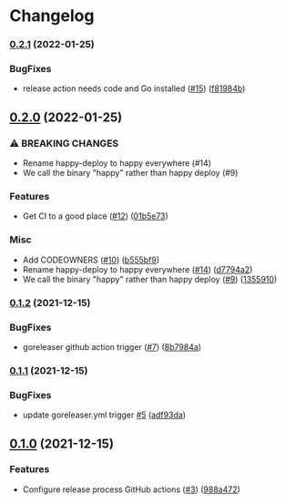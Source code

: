 # Changelog

### [0.2.1](https://github.com/chanzuckerberg/happy/compare/v0.2.0...v0.2.1) (2022-01-25)


### BugFixes

* release action needs code and Go installed ([#15](https://github.com/chanzuckerberg/happy/issues/15)) ([f81984b](https://github.com/chanzuckerberg/happy/commit/f81984b6b74cda602791964905e6cdbcbe3d66cf))

## [0.2.0](https://github.com/chanzuckerberg/happy/compare/v0.1.2...v0.2.0) (2022-01-25)


### ⚠ BREAKING CHANGES

* Rename happy-deploy to happy everywhere (#14)
* We call the binary "happy" rather than happy deploy (#9)

### Features

* Get CI to a good place ([#12](https://github.com/chanzuckerberg/happy/issues/12)) ([01b5e73](https://github.com/chanzuckerberg/happy/commit/01b5e739daaf7e79e0bf9a970f3b3268f1f4587c))


### Misc

* Add CODEOWNERS ([#10](https://github.com/chanzuckerberg/happy/issues/10)) ([b555bf9](https://github.com/chanzuckerberg/happy/commit/b555bf9f92f0433569eff14db5c1e0b9728e43a4))
* Rename happy-deploy to happy everywhere ([#14](https://github.com/chanzuckerberg/happy/issues/14)) ([d7794a2](https://github.com/chanzuckerberg/happy/commit/d7794a2fc40d0f83c4324be8cb5c989536e3aa67))
* We call the binary "happy" rather than happy deploy ([#9](https://github.com/chanzuckerberg/happy/issues/9)) ([1355910](https://github.com/chanzuckerberg/happy/commit/13559103b1c3151ac9baf942963af034e11df408))

### [0.1.2](https://www.github.com/chanzuckerberg/happy-deploy/compare/v0.1.1...v0.1.2) (2021-12-15)


### BugFixes

* goreleaser github action trigger ([#7](https://www.github.com/chanzuckerberg/happy-deploy/issues/7)) ([8b7984a](https://www.github.com/chanzuckerberg/happy-deploy/commit/8b7984a9ad7f2996dfba9c7534359984e26f2053))

### [0.1.1](https://www.github.com/chanzuckerberg/happy-deploy/compare/v0.1.0...v0.1.1) (2021-12-15)


### BugFixes

* update goreleaser.yml trigger [#5](https://www.github.com/chanzuckerberg/happy-deploy/issues/5) ([adf93da](https://www.github.com/chanzuckerberg/happy-deploy/commit/adf93da43ff1a833c2725a8b2b2ddf99a15285e3))

## [0.1.0](https://www.github.com/chanzuckerberg/happy-deploy/compare/v0.0.8...v0.1.0) (2021-12-15)


### Features

* Configure release process GitHub actions ([#3](https://www.github.com/chanzuckerberg/happy-deploy/issues/3)) ([988a472](https://www.github.com/chanzuckerberg/happy-deploy/commit/988a4727e6a2baeaf52a9fabbda4c8d210b90f05))
